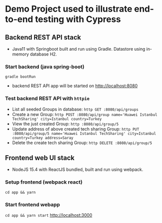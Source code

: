 # Demo Project used to illustrate end-to-end testing with Cypress

## Backend REST API stack
- Java11 with Springboot built and run using Gradle. Datastore using in-memory database H2.

### Start backend (java spring-boot)
`gradle bootRun`
- backend REST API app will be started on [http://localhost:8080](http://localhost:8080)

### Test backend REST API with `httpie`
- List all seeded Groups in database: `http GET :8080/api/groups`
- Create a new Group: `http POST :8080/api/group name='Huawei Istanbul TechSharing' city=Istanbul country=Turkey`
- View the just created Group: `http :8080/api/group/5`
- Update address of above created tech sharing Group: `http PUT :8080/api/group/5 name='Huawei Istanbul TechSharing' city=Istanbul country=Turkey address=Saray`
- Delete the create tech sharing Group: `http DELETE :8080/api/group/5`

## Frontend web UI stack
- NodeJS 15.4 with ReactJS bundled, built and run using webpack.

### Setup frontend (webpack react)
`cd app && yarn`

### Start frontend webapp
`cd app && yarn start` [http://localhost:3000](http://localhost:3000)

